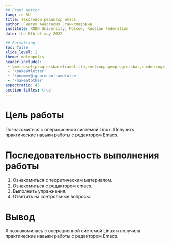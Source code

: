 ```yaml
---
## Front matter
lang: ru-RU
title: Текстовой редактор emacs
author: Гнатюк Анастасия Станиславовна
institute: RUDN University, Moscow, Russian Federation
date: the 6th of may 2022

## Formatting
toc: false
slide_level: 2
theme: metropolis
header-includes: 
 - \metroset{progressbar=frametitle,sectionpage=progressbar,numbering=fraction}
 - '\makeatletter'
 - '\beamer@ignorenonframefalse'
 - '\makeatother'
aspectratio: 43
section-titles: true
---
```


# Цель работы
Познакомиться с операционной системой Linux. Получить практические навыки работы с редактором Emacs.

# Последовательность выполнения работы
1. Ознакомиться с теоретическим материалом.
2. Ознакомиться с редактором emacs.
3. Выполнить упражнения.
4. Ответить на контрольные вопросы.

# Вывод
Я познакомилась с операционной системой Linux и получила практические навыки работы с редактором Emacs.